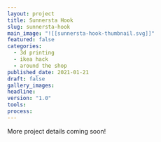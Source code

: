 ```yaml
---
layout: project
title: Sunnersta Hook
slug: sunnersta-hook
main_image: "![[sunnersta-hook-thumbnail.svg]]"
featured: false
categories:
  - 3d printing
  - ikea hack
  - around the shop
published_date: 2021-01-21
draft: false
gallery_images: 
headline: 
version: "1.0"
tools:
process:
---
```


More project details coming soon!